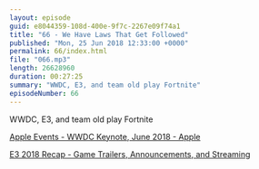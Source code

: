 ```yaml
---
layout: episode
guid: e8044359-108d-400e-9f7c-2267e09f74a1
title: "66 - We Have Laws That Get Followed"
published: "Mon, 25 Jun 2018 12:33:00 +0000"
permalink: 66/index.html
file: "066.mp3"
length: 26628960
duration: 00:27:25
summary: "WWDC, E3, and team old play Fortnite"
episodeNumber: 66
---
```


WWDC, E3, and team old play Fortnite

[Apple Events - WWDC Keynote, June 2018 - Apple](https://www.apple.com/apple-events/june-2018/)

[E3 2018 Recap - Game Trailers, Announcements, and Streaming](https://2018.e3recap.com/)
